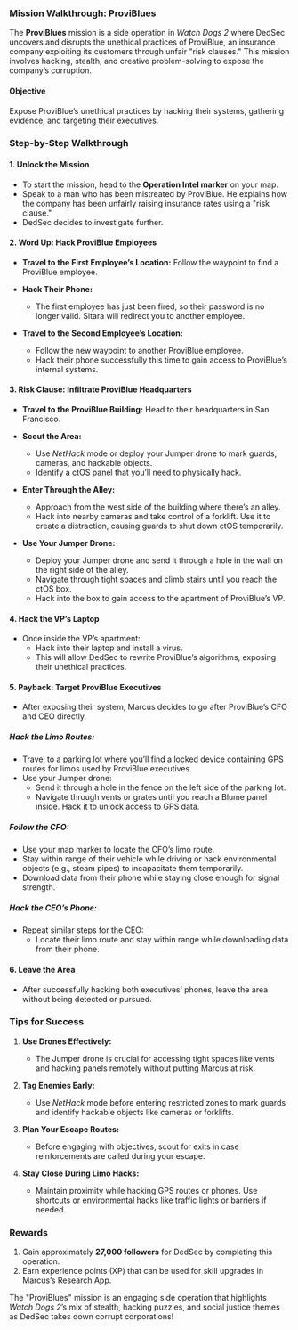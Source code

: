 ### **Mission Walkthrough: ProviBlues**

The **ProviBlues** mission is a side operation in *Watch Dogs 2* where DedSec uncovers and disrupts the unethical practices of ProviBlue, an insurance company exploiting its customers through unfair "risk clauses." This mission involves hacking, stealth, and creative problem-solving to expose the company’s corruption.

#### **Objective**
Expose ProviBlue’s unethical practices by hacking their systems, gathering evidence, and targeting their executives.

### **Step-by-Step Walkthrough**

#### **1. Unlock the Mission**
- To start the mission, head to the **Operation Intel marker** on your map.
- Speak to a man who has been mistreated by ProviBlue. He explains how the company has been unfairly raising insurance rates using a "risk clause."
- DedSec decides to investigate further.

#### **2. Word Up: Hack ProviBlue Employees**
- **Travel to the First Employee’s Location:** Follow the waypoint to find a ProviBlue employee.
- **Hack Their Phone:** 
  - The first employee has just been fired, so their password is no longer valid. Sitara will redirect you to another employee.
  
- **Travel to the Second Employee’s Location:**
  - Follow the new waypoint to another ProviBlue employee.
  - Hack their phone successfully this time to gain access to ProviBlue’s internal systems.

#### **3. Risk Clause: Infiltrate ProviBlue Headquarters**
- **Travel to the ProviBlue Building:** Head to their headquarters in San Francisco.
  
- **Scout the Area:**
  - Use *NetHack* mode or deploy your Jumper drone to mark guards, cameras, and hackable objects.
  - Identify a ctOS panel that you’ll need to physically hack.

- **Enter Through the Alley:**
  - Approach from the west side of the building where there’s an alley.
  - Hack into nearby cameras and take control of a forklift. Use it to create a distraction, causing guards to shut down ctOS temporarily.

- **Use Your Jumper Drone:**
  - Deploy your Jumper drone and send it through a hole in the wall on the right side of the alley.
  - Navigate through tight spaces and climb stairs until you reach the ctOS box.
  - Hack into the box to gain access to the apartment of ProviBlue’s VP.

#### **4. Hack the VP’s Laptop**
- Once inside the VP’s apartment:
  - Hack into their laptop and install a virus.
  - This will allow DedSec to rewrite ProviBlue’s algorithms, exposing their unethical practices.

#### **5. Payback: Target ProviBlue Executives**
- After exposing their system, Marcus decides to go after ProviBlue’s CFO and CEO directly.

##### **Hack the Limo Routes:**
- Travel to a parking lot where you’ll find a locked device containing GPS routes for limos used by ProviBlue executives.
- Use your Jumper drone:
  - Send it through a hole in the fence on the left side of the parking lot.
  - Navigate through vents or grates until you reach a Blume panel inside. Hack it to unlock access to GPS data.

##### **Follow the CFO:**
- Use your map marker to locate the CFO’s limo route.
- Stay within range of their vehicle while driving or hack environmental objects (e.g., steam pipes) to incapacitate them temporarily.
- Download data from their phone while staying close enough for signal strength.

##### **Hack the CEO’s Phone:**
- Repeat similar steps for the CEO:
  - Locate their limo route and stay within range while downloading data from their phone.

#### **6. Leave the Area**
- After successfully hacking both executives’ phones, leave the area without being detected or pursued.

### **Tips for Success**

1. **Use Drones Effectively:**
   - The Jumper drone is crucial for accessing tight spaces like vents and hacking panels remotely without putting Marcus at risk.

2. **Tag Enemies Early:**
   - Use *NetHack* mode before entering restricted zones to mark guards and identify hackable objects like cameras or forklifts.

3. **Plan Your Escape Routes:**
   - Before engaging with objectives, scout for exits in case reinforcements are called during your escape.

4. **Stay Close During Limo Hacks:**
   - Maintain proximity while hacking GPS routes or phones. Use shortcuts or environmental hacks like traffic lights or barriers if needed.

### **Rewards**

1. Gain approximately **27,000 followers** for DedSec by completing this operation.
2. Earn experience points (XP) that can be used for skill upgrades in Marcus’s Research App.

The "ProviBlues" mission is an engaging side operation that highlights *Watch Dogs 2*’s mix of stealth, hacking puzzles, and social justice themes as DedSec takes down corrupt corporations!